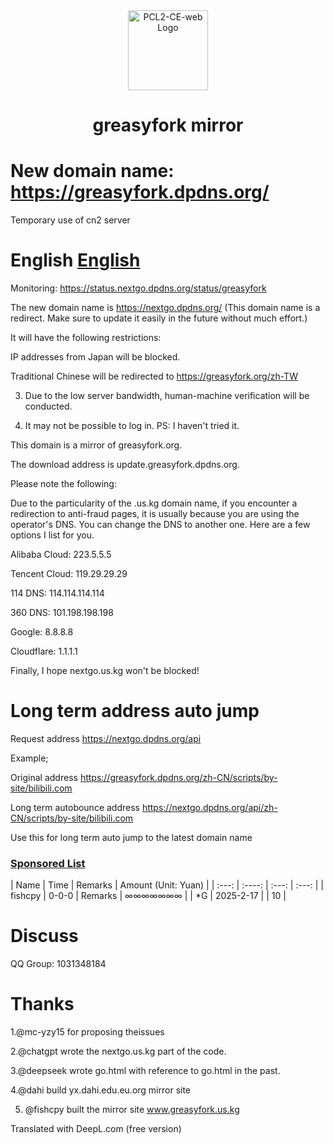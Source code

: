 <div align="center">

<img src="https://imgse.fishcpy.top/upload/thumbnails/2025/w800/logofishcompressed.png" width="128" height="128" alt="PCL2-CE-web Logo">

# greasyfork mirror<br>

</div>


# New domain name: https://greasyfork.dpdns.org/ 

Temporary use of cn2 server 

# English [English](/README_English.md) 

Monitoring: https://status.nextgo.dpdns.org/status/greasyfork 

The new domain name is https://nextgo.dpdns.org/ (This domain name is a redirect. Make sure to update it easily in the future without much effort.) 

It will have the following restrictions: 

IP addresses from Japan will be blocked. 

Traditional Chinese will be redirected to https://greasyfork.org/zh-TW 

3. Due to the low server bandwidth, human-machine verification will be conducted. 

4. It may not be possible to log in. PS: I haven't tried it. 

This domain is a mirror of greasyfork.org. 

The download address is update.greasyfork.dpdns.org. 

Please note the following: 

Due to the particularity of the .us.kg domain name, if you encounter a redirection to anti-fraud pages, it is usually because you are using the operator's DNS. You can change the DNS to another one. Here are a few options I list for you. 

Alibaba Cloud: 223.5.5.5 

Tencent Cloud: 119.29.29.29 

114 DNS: 114.114.114.114 

360 DNS: 101.198.198.198 

Google: 8.8.8.8 

Cloudflare: 1.1.1.1 

Finally, I hope nextgo.us.kg won't be blocked!


# Long term address auto jump


Request address https://nextgo.dpdns.org/api


Example;


Original address https://greasyfork.dpdns.org/zh-CN/scripts/by-site/bilibili.com


Long term autobounce address https://nextgo.dpdns.org/api/zh-CN/scripts/by-site/bilibili.com


Use this for long term auto jump to the latest domain name


### [Sponsored List](https://z.fishcpy.top/)


| Name | Time | Remarks | Amount (Unit: Yuan) |
| :---: | :----: | :---: | :---: | | fishcpy | 0-0-0 | Remarks | ∞∞∞∞∞∞∞ |
| *G | 2025-2-17 | | 10 |


# Discuss


QQ Group: 1031348184




# Thanks


1.@mc-yzy15 for proposing theissues


2.@chatgpt wrote the nextgo.us.kg part of the code.


3.@deepseek wrote go.html with reference to go.html in the past.


4.@dahi build yx.dahi.edu.eu.org mirror site


5. @fishcpy built the mirror site www.greasyfork.us.kg 

Translated with DeepL.com (free version)
